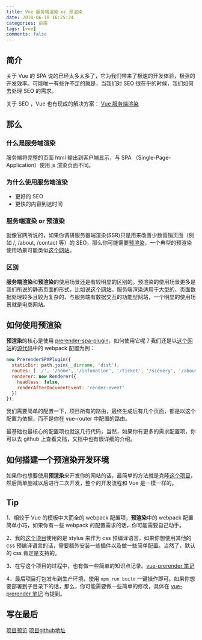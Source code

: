 ```yaml
---
title: Vue 服务端渲染 or 预渲染
date: 2018-06-18 16:25:24
categories: 前端
tags: [vue]
comments: false
---
```


## 简介
关于 Vue 的 SPA 说的已经太多太多了，它为我们带来了极速的开发体验，极强的开发效率。可能唯一有些许不足的就是，当我们对 SEO 很在乎的时候，我们如何去处理 SEO 的需求。

关于 SEO ，Vue 也有现成的解决方案： [Vue 服务端渲染](https://ssr.vuejs.org/zh/)

<!-- more -->

## 那么

### 什么是服务端渲染
服务端将完整的页面 html 输出到客户端显示，与 SPA （Single-Page-Application）使用 js 渲染页面不同。

### 为什么使用服务端渲染

- 更好的 SEO
- 更快的内容到达时间

### 服务端渲染 or 预渲染
就像官网所说的，如果你调研服务器端渲染(SSR)只是用来改善少数营销页面（例如 /, /about, /contact 等）的 SEO，那么你可能需要[预渲染](https://github.com/chrisvfritz/prerender-spa-plugin)，一个典型的预渲染使用场景可能类似[这个网站](https://neveryu.github.io/vue-tour/)。

### 区别
**服务端渲染**和**预渲染**的使用场景还是有较明显的区别的。预渲染的使用场景更多是我们所说的静态页面的形式，比如说[这个网站](https://neveryu.github.io/vue-tour/)。服务端渲染适用于大型的、页面数据处理较多且较为复杂的、与服务端有数据交互的功能型网站，一个明显的使用场景就是电商网站。

## 如何使用预渲染
**预渲染**的核心是使用 [prerender-spa-plugin](https://github.com/chrisvfritz/prerender-spa-plugin)，如何使用它呢？我们还是以[这个网站](https://neveryu.github.io/vue-tour/)的[源代码](https://github.com/Neveryu/prerender-website)中的 webpack 配置为例：
``` javascript
new PrerenderSPAPlugin({
  staticDir: path.join(__dirname, 'dist'),
  routes: [ '/', '/home', '/infomation', '/ticket', '/scenery', '/about' ],
  renderer: new Renderer({
    headless: false,
    renderAfterDocumentEvent: 'render-event'
  })
}),
```
我们需要简单的配置一下，项目所有的路由，最终生成后有几个页面，都是以这个配置为依据，而不是你在 vue-router 中配置的路由。

最基础也最核心的配置项也就这几行代码，当然，如果你有更多的需求配置项，你可以去 github 上查看文档，文档中也有很详细的介绍。 

## 如何搭建一个预渲染开发环境
如果你也想要使用**预渲染**来开发你的网站的话，最简单的方法就是克隆[这个项目](https://github.com/Neveryu/prerender-website)，然后简单删减以后进行二次开发，整个的开发流程和 Vue 是一模一样的。

## Tip
1、相较于 Vue 的模板中大而全的 webpack 配置项，**预渲染**中的 webpack 配置简单小巧，如果你有一些 webpack 的配置需求的话，你可能需要自己动手。

2、我的[这个项目](https://github.com/Neveryu/prerender-website)使用的是 stylus 来作为 css 预编译语言，如果你想使用其他的 css 预编译语言的话，需要额外安装一些插件以及做一些简单配置。当然了，默认的 css 肯定是支持的。

3、在写这个项目的过程中，也有做一些简单的知识点记录。[vue-prerender 笔记](https://github.com/Neveryu/prerender-website/blob/master/project-note.md)

4、最后项目打包发布到生产环境，使用 `npm run build` 一键操作即可。如果你想要部署到子目录下的话，那么，你可能需要做一些简单的修改，具体在 [vue-prerender 笔记](https://github.com/Neveryu/prerender-website/blob/master/project-note.md) 有提到。

## 写在最后
[项目预览](https://neveryu.github.io/vue-tour/)
[项目github地址](https://github.com/Neveryu/prerender-website)